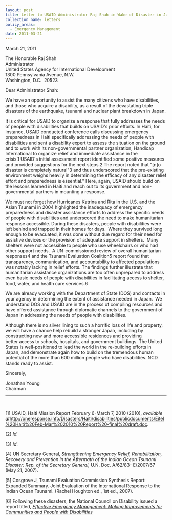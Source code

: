 ```yaml
---
layout: post
title: Letter to USAID Administrator Raj Shah in Wake of Disaster in Japan
collection_name: letters
policy_areas:
  - Emergency Management
date: 2011-03-21
---
```

March 21, 2011

The Honorable Raj Shah\
Administrator\
United States Agency for International Development\
1300 Pennsylvania Avenue, N.W.\
Washington, D.C.  20523

Dear Administrator Shah:

We have an opportunity to assist the many citizens who have disabilities, and those who acquire a disability, as a result of the devastating triple disasters of the earthquake, tsunami and nuclear plant breakdown in Japan.

It is critical for USAID to organize a response that fully addresses the needs of people with disabilities that builds on USAID's prior efforts. In Haiti, for instance, USAID conducted conference calls discussing emergency preparedness in Haiti specifically addressing the needs of people with disabilities and sent a disability expert to assess the situation on the ground and to work with its non-governmental partner organization, Handicap International to organize relief and immediate assistance in the crisis.1 USAID's initial assessment report identified some positive measures and provided suggestions for the next steps.2 The report noted that "\[n]o disaster is completely natural"3 and thus underscored that the pre-existing environment weighs heavily in determining the efficacy of any disaster relief effort and preparedness is essential." Here, again, USAID should build on the lessons learned in Haiti and reach out to its government and non-governmental partners in mounting a response.

We must not forget how Hurricanes Katrina and Rita in the U.S. and the Asian Tsunami in 2004 highlighted the inadequacy of emergency preparedness and disaster assistance efforts to address the specific needs of people with disabilities and underscored the need to make humanitarian response accessible. During these disasters, people with disabilities were left behind and trapped in their homes for days.  Where they survived long enough to be evacuated, it was done without due regard for their need for assistive devices or the provision of adequate support in shelters.  Many shelters were not accessible to people who use wheelchairs or who had other support needs.  A UN-commissioned review of overall humanitarian responses4 and the Tsunami Evaluation Coalition5 report found that transparency, communication, and accountability to affected populations was notably lacking in relief efforts. The findings further illustrate that humanitarian assistance organizations are too often unprepared to address even basic needs of people with disabilities in facilitating access to shelter, food, water, and health care services.6

We are already working with the Department of State (DOS) and contacts in your agency in determining the extent of assistance needed in Japan.  We understand DOS and USAID are in the process of compiling resources and have offered assistance through diplomatic channels to the government of Japan in addressing the needs of people with disabilities.

Although there is no silver lining to such a horrific loss of life and property, we will have a chance help rebuild a stronger Japan, including by constructing new and more accessible residences and providing better access to schools, hospitals, and government buildings. The United States is well-positioned to lead the world in the re-building efforts in Japan, and demonstrate again how to build on the tremendous human potential of the more than 600 million people who have disabilities. NCD stands ready to assist.

Sincerely, 

Jonathan Young\
Chairman

- - -

 

\[1] USAID, Haiti Mission Report February 6-March 7, 2010 (2010), *available at*<http://oneresponse.info/Disasters/Haiti/disabilities/publicdocuments/Eitel%20Haiti%20Feb-Mar%202010%20Report%20-final%20draft.doc>.

\[2] *Id.*

\[3] *Id.*

\[4] UN Secretary General, *Strengthening Emergency Relief, Rehabilitation, Recovery and Prevention in the Aftermath of the Indian Ocean Tsunami Disaster: Rep. of the Secretary General,* U.N. Doc. A/62/83- E/2007/67 (May 21, 2007).

\[5] Cosgrove J, Tsunami Evaluation Commission Synthesis Report:  Expanded Summary. Joint Evaluation of the International Response to the Indian Ocean Tsunami. (Rachel Houghton ed., 1st ed., 2007).

\[6] Following these disasters, the National Council on Disability issued a report titled, *[Effective Emergency Management: Making Improvements for Communities and People with Disabilities](https://ncd.gov/publications/2009/Aug122009)*
